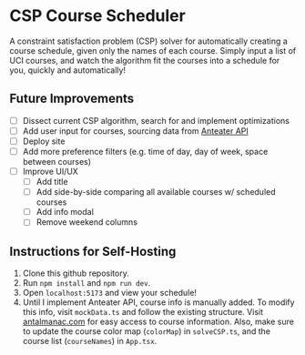 # CSP Course Scheduler

A constraint satisfaction problem (CSP) solver for automatically creating a course schedule, given only the names of each course. Simply input a list of UCI courses, and watch the algorithm fit the courses into a schedule for you, quickly and automatically!

## Future Improvements

- [ ] Dissect current CSP algorithm, search for and implement optimizations
- [ ] Add user input for courses, sourcing data from [Anteater API](https://anteaterapi.com/)
- [ ] Deploy site
- [ ] Add more preference filters (e.g. time of day, day of week, space between courses)
- [ ] Improve UI/UX
  - [ ] Add title
  - [ ] Add side-by-side comparing all available courses w/ scheduled courses
  - [ ] Add info modal
  - [ ] Remove weekend columns

## Instructions for Self-Hosting

1. Clone this github repository.
2. Run `npm install` and `npm run dev`.
3. Open `localhost:5173` and view your schedule!
4. Until I implement Anteater API, course info is manually added. To modify this info, visit `mockData.ts` and follow the existing structure. Visit [antalmanac.com](https://antalmanac.com/) for easy access to course information. Also, make sure to update the course color map (`colorMap`) in `solveCSP.ts`, and the course list (`courseNames`) in `App.tsx`.